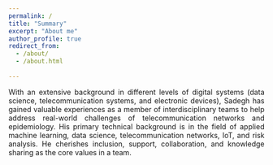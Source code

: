```yaml
---
permalink: /
title: "Summary"
excerpt: "About me"
author_profile: true
redirect_from: 
  - /about/
  - /about.html
  
---
```

<div style="text-align: justify"> With an extensive background in different levels 
of digital systems (data science, telecommunication systems, and electronic devices), 
Sadegh has gained valuable experiences as a member of interdisciplinary teams to help address 
real-world challenges of telecommunication networks and epidemiology. His primary technical 
background is in the field of applied machine learning, data science, telecommunication networks, IoT, 
and risk analysis. He cherishes inclusion, support, collaboration, and knowledge sharing as 
the core values in a team. </div>